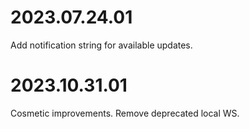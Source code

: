 # 2023.07.24.01
Add notification string for available updates.

# 2023.10.31.01
Cosmetic improvements.  Remove deprecated local WS.
